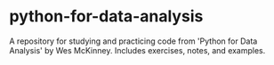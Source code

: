 # python-for-data-analysis
A repository for studying and practicing code from 'Python for Data Analysis' by Wes McKinney. Includes exercises, notes, and examples.
